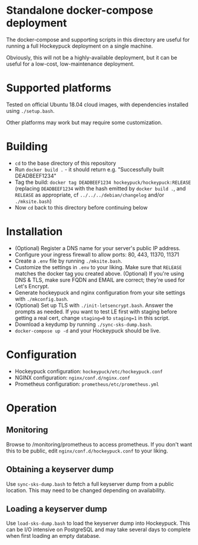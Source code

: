# Standalone docker-compose deployment

The docker-compose and supporting scripts in this directory are useful for
running a full Hockeypuck deployment on a single machine.

Obviously, this will not be a highly-available deployment, but it can be useful
for a low-cost, low-maintenance deployment.

# Supported platforms

Tested on official Ubuntu 18.04 cloud images, with dependencies installed using
`./setup.bash`.

Other platforms may work but may require some customization.

# Building

* `cd` to the base directory of this repository
* Run `docker build .` - it should return e.g. "Successfully built DEADBEEF1234"
* Tag the build: `docker tag DEADBEEF1234 hockeypuck/hockeypuck:RELEASE`
  (replacing `DEADBEEF1234` with the hash emitted by `docker build .`,
  and `RELEASE` as appropriate, cf `../../../debian/changelog` and/or `./mksite.bash`)
* Now `cd` back to this directory before continuing below

# Installation

* (Optional) Register a DNS name for your server's public IP address.
* Configure your ingress firewall to allow ports: 80, 443, 11370, 11371
* Create a `.env` file by running `./mksite.bash`.
* Customize the settings in `.env` to your liking.
   Make sure that `RELEASE` matches the docker tag you created above.
   (Optional) If you're using DNS & TLS, make sure FQDN and EMAIL are correct;
   they're used for Let's Encrypt.
* Generate hockeypuck and nginx configuration from your site settings with
   `./mkconfig.bash`.
* (Optional) Set up TLS with `./init-letsencrypt.bash`. Answer the prompts as
   needed. If you want to test LE first with staging before getting a real
   cert, change `staging=0` to `staging=1` in this script.
* Download a keydump by running `./sync-sks-dump.bash`.
* `docker-compose up -d` and your Hockeypuck should be live.

# Configuration

* Hockeypuck configuration: `hockeypuck/etc/hockeypuck.conf`
* NGINX configuration: `nginx/conf.d/nginx.conf`
* Prometheus configuration: `prometheus/etc/prometheus.yml`

# Operation

## Monitoring

Browse to /monitoring/prometheus to access prometheus. If you don't want this
to be public, edit `nginx/conf.d/hockeypuck.conf` to your liking.

## Obtaining a keyserver dump

Use `sync-sks-dump.bash` to fetch a full keyserver dump from a public location.
This may need to be changed depending on availability.

## Loading a keyserver dump

Use `load-sks-dump.bash` to load the keyserver dump into Hockeypuck. This can
be I/O intensive on PostgreSQL and may take several days to complete when
first loading an empty database.

